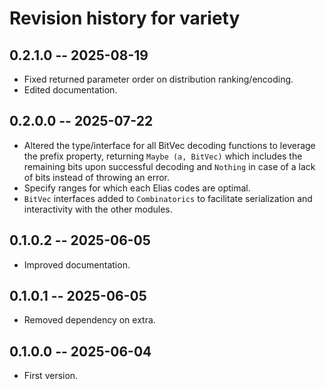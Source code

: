 # Revision history for variety

## 0.2.1.0 -- 2025-08-19

* Fixed returned parameter order on distribution ranking/encoding.
* Edited documentation.

## 0.2.0.0 -- 2025-07-22

* Altered the type/interface for all BitVec decoding functions to
  leverage the prefix property, returning `Maybe (a, BitVec)` which
  includes the remaining bits upon successful decoding and `Nothing` in
  case of a lack of bits instead of throwing an error.
* Specify ranges for which each Elias codes are optimal.
* `BitVec` interfaces added to `Combinatorics` to facilitate
  serialization and interactivity with the other modules.

## 0.1.0.2 -- 2025-06-05

* Improved documentation.

## 0.1.0.1 -- 2025-06-05

* Removed dependency on extra.

## 0.1.0.0 -- 2025-06-04

* First version.
